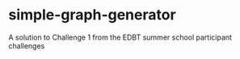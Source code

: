 # simple-graph-generator
A solution to Challenge 1 from the EDBT summer school participant challenges
